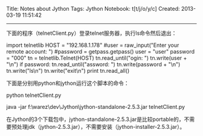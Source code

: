 Title: Notes about Jython
Tags: Jython
Notebook: t[t/j/o/y/c]
Created: 2013-03-19 11:51:42

------

下面的程序（telnetClient.py）登录telnet服务器，执行ls命令然后退出：

 
 import telnetlib 
 HOST = "192.168.1.178" 
 #user = raw_input("Enter your remote account: ") 
 #password = getpass.getpass() 
 user = "user" 
 password = "000" 
 tn = telnetlib.Telnet(HOST) 
 tn.read_until("ogin: ") 
 tn.write(user + "\n") 
 if password: 
  tn.read_until("assword: ") 
  tn.write(password + "\n") 
 tn.write("ls\n") 
 tn.write("exit\n") 
 print tn.read_all() 

 

下面是分别用python和jython运行这个脚本的命令：

 python telnetClient.py

 java -jar f:\warez\dev\Jython\jython-standalone-2.5.3.jar telnetClient.py


 

在Jython的3个下载包中，jython-standalone-2.5.3.jar是比较portable的，不需要预处理jdk（jython-2.5.3.jar），不需要安装（jython-installer-2.5.3.jar）。
